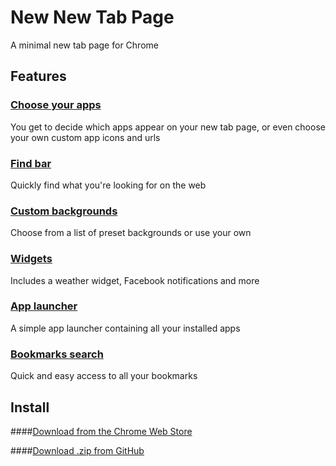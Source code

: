 # New New Tab Page

A minimal new tab page for Chrome

## Features

### [Choose your apps](https://github.com/z-------------/New-New-Tab-Page/wiki/Choose-Apps)
You get to decide which apps appear on your new tab page, or even choose your own custom app icons and urls

### [Find bar](https://github.com/z-------------/New-New-Tab-Page/wiki/Find-bar)
Quickly find what you're looking for on the web

### [Custom backgrounds](https://github.com/z-------------/New-New-Tab-Page/wiki/Custom-background)
Choose from a list of preset backgrounds or use your own

### [Widgets](https://github.com/z-------------/New-New-Tab-Page/wiki/Widgets)
Includes a weather widget, Facebook notifications and more

### [App launcher](https://github.com/z-------------/New-New-Tab-Page/wiki/App-launcher)
A simple app launcher containing all your installed apps

### [Bookmarks search](https://github.com/z-------------/New-New-Tab-Page/wiki/Bookmarks-search)
Quick and easy access to all your bookmarks

## Install
####[Download from the Chrome Web Store](https://chrome.google.com/webstore/detail/new-new-tab-page/nndegnhfodohkemfnmalamgebofbgjcc)

####[Download .zip from GitHub](https://github.com/z-------------/New-New-Tab-Page/releases)
